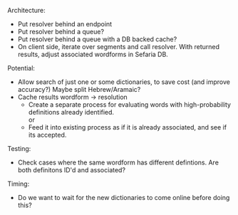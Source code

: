 Architecture:
* Put resolver behind an endpoint
* Put resolver behind a queue?
* Put resolver behind a queue with a DB backed cache?
* On client side, iterate over segments and call resolver.  With returned results, adjust associated wordforms in Sefaria DB.

Potential:
* Allow search of just one or some dictionaries, to save cost (and improve accuracy?)  Maybe split Hebrew/Aramaic?
* Cache results wordform -> resolution
  * Create a separate process for evaluating words with high-probability definitions already identified.  
    or
  * Feed it into existing process as if it is already associated, and see if its accepted.

Testing:
* Check cases where the same wordform has different defintions.  Are both definitons ID'd and associated?

Timing:
* Do we want to wait for the new dictionaries to come online before doing this? 
